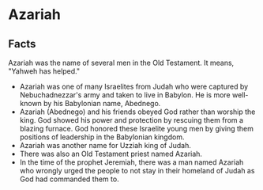 # Azariah

## Facts

Azariah was the name of several men in the Old Testament. It means, "Yahweh has helped."

* Azariah was one of many Israelites from Judah who were captured by Nebuchadnezzar's army and taken to live in Babylon. He is more well-known by his Babylonian name, Abednego.
* Azariah (Abednego) and his friends obeyed God rather than worship the king. God showed his power and protection by rescuing them from a blazing furnace. God honored these Israelite young men by giving them positions of leadership in the Babylonian kingdom.
* Azariah was another name for Uzziah king of Judah.
* There was also an Old Testament priest named Azariah.
* In the time of the prophet Jeremiah, there was a man named Azariah who wrongly urged the people to not stay in their homeland of Judah as God had commanded them to.